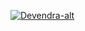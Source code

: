 [![Devendra-alt](https://github-readme-stats.vercel.app/api?username=devendra-alt&count_private=true&show_icons=true&include_all_commits=true)](https://github.com/anuraghazra/github-readmestats)
